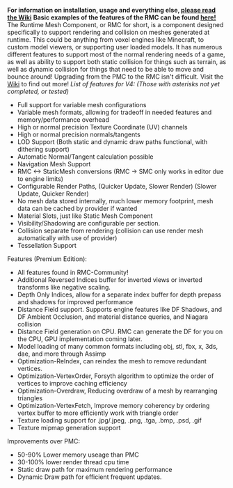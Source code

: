 **For information on installation, usage and everything else, [please read the Wiki](https://runtimemesh.koderz.io/)**
**Basic examples of the features of the RMC can be found [here!](https://github.com/KoderzUnreal/RuntimeMeshComponent-Examples)**
The Runtime Mesh Component, or RMC for short, is a component designed specifically to support rendering and collision on meshes generated at runtime. This could be anything from voxel engines like Minecraft, to custom model viewers, or supporting user loaded models. It has numerous different features to support most of the normal rendering needs of a game, as well as ability to support both static collision for things such as terrain, as well as dynamic collision for things that need to be able to move and bounce around!
Upgrading from the PMC to the RMC isn't difficult. Visit the [Wiki](https://github.com/Koderz/UE4RuntimeMeshComponent/wiki/) to find out more!
*List of features for V4: (Those with asterisks not yet completed, or tested)*
* Full support for variable mesh configurations
* Variable mesh formats, allowing for tradeoff in needed features and memory/performance overhead
* High or normal precision Texture Coordinate (UV) channels
* High or normal precision normals/tangents
* LOD Support (Both static and dynamic draw paths functional, with dithering support)
* Automatic Normal/Tangent calculation possible
* Navigation Mesh Support
* RMC <-> StaticMesh conversions (RMC -> SMC only works in editor due to engine limits)
* Configurable Render Paths, (Quicker Update, Slower Render) (Slower Update, Quicker Render)
* No mesh data stored internally, much lower memory footprint, mesh data can be cached by provider if wanted
* Material Slots, just like Static Mesh Component
* Visibility/Shadowing are configurable per section.
* Collision separate from rendering (collision can use render mesh automatically with use of provider)
* Tessellation Support

Features (Premium Edition):
* All features found in RMC-Community!
* Additional Reversed Indices buffer for inverted views or inverted transforms like negative scaling.
* Depth Only Indices, allow for a separate index buffer for depth prepass and shadows for improved performance
* Distance Field support. Supports engine features like DF Shadows, and DF Ambient Occlusion, and material distance queries, and Niagara collision
* Distance Field generation on CPU. RMC can generate the DF for you on the CPU, GPU implementation coming later.
* Model loading of many common formats including obj, stl, fbx, x, 3ds, dae, and more through Assimp
* Optimization-ReIndex, can reindex the mesh to remove redundant vertices.
* Optimization-VertexOrder, Forsyth algorithm to optimize the order of vertices to improve caching efficiency
* Optimization-Overdraw, Reducing overdraw of a mesh by rearranging triangles
* Optimization-VertexFetch, Improve memory coherency by ordering vertex buffer to more efficiently work with triangle order
* Texture loading support for .jpg/.jpeg, .png, .tga, .bmp, .psd, .gif
* Texture mipmap generation support


Improvements over PMC:
* 50-90% Lower memory useage than PMC
* 30-100% lower render thread cpu time
* Static draw path for maximum rendering performance
* Dynamic Draw path for efficient frequent updates.
